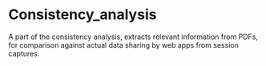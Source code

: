 # Consistency_analysis
A part of the consistency analysis, extracts relevant information from PDFs, for comparison against actual data sharing by web apps from session captures.

